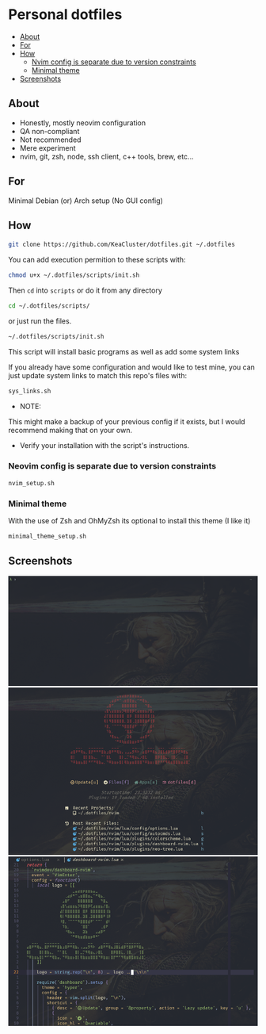 # Personal dotfiles

<!-- toc -->

- [About](#about)
- [For](#for)
- [How](#how)
  - [Nvim config is separate due to version constraints](#nvim-config-is-separate-due-to-version-constraints)
  - [Minimal theme](#minimal-theme)
- [Screenshots](#screenshots)

<!-- tocstop -->

## About

- Honestly, mostly neovim configuration
- QA non-compliant
- Not recommended
- Mere experiment
- nvim, git, zsh, node, ssh client, c++ tools, brew, etc...

## For

Minimal Debian (or) Arch setup (No GUI config)

## How

```sh
git clone https://github.com/KeaCluster/dotfiles.git ~/.dotfiles
```

You can add execution permition to these scripts with:

```sh
chmod u+x ~/.dotfiles/scripts/init.sh
```

Then `cd` into `scripts` or do it from any directory

```sh
cd ~/.dotfiles/scripts/
```

or just run the files.

```sh
~/.dotfiles/scripts/init.sh
```

This script will install basic programs as well as add some system links

If you already have some configuration and would like to test mine,
you can just update system links to match this repo's files with:

```sh
sys_links.sh
```

- NOTE:

This might make a backup of your previous config if it exists,
but I would recommend making that on your own.

- Verify your installation with the script's instructions.

### Neovim config is separate due to version constraints

```sh
nvim_setup.sh
```

### Minimal theme

With the use of Zsh and OhMyZsh its optional to install this theme (I like it)

```sh
minimal_theme_setup.sh
```

## Screenshots

![terminal](./images/terminal.png)
![dashboard](./images/dashboard.png)
![example](./images/lua-code-ex.png)
